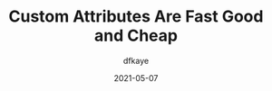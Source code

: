 ---
author: dfkaye
date: 2021-05-07
permalink: false
tags:
  - css
  - selectors
target_url: https://dfkaye.com/posts/2021/05/07/custom-attributes-are-fast-good-and-cheap/
title: Custom Attributes Are Fast Good and Cheap
---